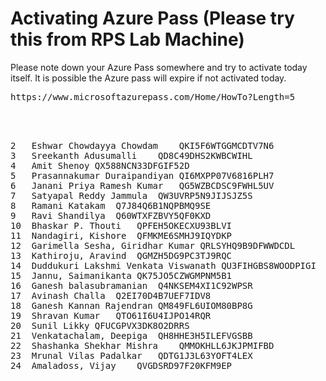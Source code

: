 # Activating Azure Pass (Please try this from RPS Lab Machine)
Please note down your Azure Pass somewhere and try to activate today itself.  It is possible the Azure pass will expire if not activated today.

<pre>
https://www.microsoftazurepass.com/Home/HowTo?Length=5
</per>


<pre>
2	Eshwar Chowdayya Chowdam	QKI5F6WTGGMCDTV7N6
3	Sreekanth Adusumalli	QD8C49DHS2KWBCWIHL
4	Amit Shenoy	QX588NCN33DFGIF52D
5	Prasannakumar Duraipandiyan	QI6MXPP07V6816PLH7
6	Janani Priya Ramesh Kumar	QG5WZBCDSC9FWHL5UV
7	Satyapal Reddy Jammula	QW3UVRP5N9JIJSJZ5S
8	Ramani Katakam	Q7J84Q6B1NQPBMQ9SE
9	Ravi Shandilya	Q60WTXFZBVY5QF0KXD
10	Bhaskar P. Thouti	QPFEH5OKECXU93BLVI
11	Nandagiri, Kishore	QFMKME6SMHJ9IQYDKP
12	Garimella Sesha, Giridhar Kumar	QRLSYHQ9B9DFWWDCDL
13	Kathiroju, Aravind	QGMZH5DG9PC3TJ9RQC
14	Duddukuri Lakshmi Venkata Viswanath	QU3FIHGBS8WOODPIGI
15	Jannu, Saimanikanta	QK75JO5CZWGMPNM5B1
16	Ganesh balasubramanian	Q4NKSEM4XI1C92WPSR
17	Avinash Challa	Q2EI70D4B7UEF7IDV8
18	Ganesh Kannan Rajendran	QM849FL6UIOM80BP8G
19	Shravan Kumar	QTO61I6U4IJPO14RQR
20	Sunil Likky	QFUCGPVX3DK8O2DRRS
21	Venkatachalam, Deepiga	QH8HHE3H5ILEFVGSBB
22	Shashanka Shekhar Mishra	QMMOKHLL6JKJPMIFBD
23	Mrunal Vilas Padalkar	QDTG1J3L63YOFT4LEX
24	Amaladoss, Vijay	QVGDSRD97F20KFM9EP
</pr>
